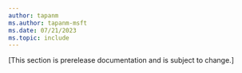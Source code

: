 ```yaml
---
author: tapanm
ms.author: tapanm-msft
ms.date: 07/21/2023
ms.topic: include
---
```


[This section is prerelease documentation and is subject to change.]